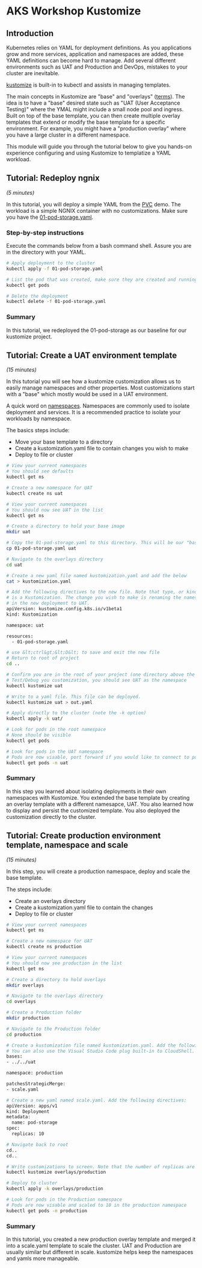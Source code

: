 # AKS Workshop Kustomize

## Introduction

Kubernetes relies on YAML for deployment definitions. As you applications grow and more services, application and namespaces are added, these YAML definitions can become hard to manage. Add several different environments such as UAT and Production and DevOps, mistakes to your cluster are inevitable. 

[kustomize](https://kustomize.io/#overview) is built-in to kubectl and assists in managing templates.

The main concepts in Kustomize are "base" and "overlays" ([terms](https://kubectl.docs.kubernetes.io/references/kustomize/glossary/)). The idea is to have a "base" desired state such as "UAT (User Acceptance Testing)" where the YMAL might include a small node pool and ingress. Built on top of the base template, you can then create multiple overlay templates that extend or modify the base template for a specific environment. For example, you might have a "production overlay" where you have a large cluster in a different namespace.

This module will guide you through the tutorial below to give you hands-on experience configuring and using Kustomize to templatize a YAML workload.

## Tutorial: Redeploy ngnix

_(5 minutes)_

In this tutorial, you will deploy a simple YAML from the [PVC](https://github.com/rickrain/k8s-volumes/blob/main/README.md#tutorial-pod-storage) demo. The workload is a simple NGNIX container with no customizations. Make sure you have the [01-pod-storage.yaml](https://github.com/rickrain/k8s-volumes/blob/main/01-pod-storage.yaml).

### Step-by-step instructions

Execute the commands below from a bash command shell. Assure you are in the directory with your YAML.

```bash
# Apply deployment to the cluster
kubectl apply -f 01-pod-storage.yaml

# List the pod that was created, make sure they are created and running
kubectl get pods

# Delete the deployment
kubectl delete -f 01-pod-storage.yaml
```

### Summary

In this tutorial, we redeployed the 01-pod-storage as our baseline for our kustomize project.

## Tutorial: Create a UAT environment template

_(15 minutes)_

In this tutorial you will see how a kustomize customization allows us to easily manage namespaces and other properties. Most customizations start with a "base" which mostly would be used in a UAT environment.

A quick word on [namespaces](https://kubernetes.io/docs/concepts/overview/working-with-objects/namespaces/). Namespaces are commonly used to isolate deployment and services. It is a recommended practice to isolate your workloads by namespace.

The basics steps include:

- Move your base template to a directory
- Create a kustomization.yaml file to contain changes you wish to make
- Deploy to file or cluster

```bash
# View your current namespaces
# You should see defaults
kubectl get ns

# Create a new namespace for UAT
kubectl create ns uat

# View your current namespaces
# You should now see UAT in the list
kubectl get ns

# Create a directory to hold your base image
mkdir uat

# Copy the 01-pod-storage.yaml to this directory. This will be our "base"
cp 01-pod-storage.yaml uat

# Navigate to the overlays directory
cd uat

# Create a new yaml file named kustomization.yaml and add the below
cat > kustomization.yaml

# Add the following directives to the new file. Note that type, or kind,
# is a Kustomization. The change you wish to make is renaming the namespace
# in the new deployment to UAT.
apiVersion: kustomize.config.k8s.io/v1beta1
kind: Kustomization

namespace: uat

resources:
  - 01-pod-storage.yaml

# use &lt;ctrl&gt;&lt;D&lt; to save and exit the new file
# Return to root of project
cd ..

# Confirm you are in the root of your project (one directory above the UAT folder)
# Test/Debug you customization, you should see UAT as the namespace
kubectl kustomize uat

# Write to a yaml file. This file can be deployed.
kubectl kustomize uat > out.yaml

# Apply directly to the cluster (note the -k option)
kubectl apply -k uat/

# Look for pods in the root namespace
# None should be visible
kubectl get pods

# Look for pods in the UAT namespace
# Pods are now visable, port forward if you would like to connect to pods
kubectl get pods -n uat
```

### Summary

In this step you learned about isolating deployments in their own namespaces with Kustomize. You extended the base template by creating an overlay template with a different namesapce, UAT. You also learned how to display and persist the customized template. You also deployed the customization directly to the cluster.

## Tutorial: Create production environment template, namespace and scale

_(15 minutes)_

In this step, you will create a production namespace, deploy and scale the base template.

The steps include:

- Create an overlays directory
- Create a kustomization.yaml file to contain the changes
- Deploy to file or cluster

```bash
# View your current namespaces
kubectl get ns

# Create a new namespace for UAT
kubectl create ns production

# View your current namespaces
# You should now see production in the list
kubectl get ns

# Create a directory to hold overlays
mkdir overlays

# Navigate to the overlays directory
cd overlays

# Create a Production folder
mkdir production

# Navigate to the Production folder
cd production

# Create a kustomization file named kustomization.yaml. Add the following directives to it:
# You can also use the Visual Studio Code plug built-in to CloudShell. Simply type: "Code ."
bases:
- ../../uat

namespace: production

patchesStrategicMerge:
- scale.yaml

# Create a new yaml named scale.yaml. Add the following directives:
apiVersion: apps/v1
kind: Deployment
metadata:
  name: pod-storage
spec:
  replicas: 10

# Navigate back to root
cd..
cd..

# Write customizations to screen. Note that the number of replicas are 10 and the namespace is production.
kubectl kustomize overlays/production

# Deploy to cluster
kubectl apply -k overlays/production

# Look for pods in the Production namespace
# Pods are now visable and scaled to 10 in the production namespace
kubectl get pods -n production
```

### Summary

In this tutorial, you created a new production overlay template and merged it into a scale.yaml template to scale the cluster. UAT and Production are usually similar but different in scale. kustomize helps keep the namespaces and yamls more manageable.
